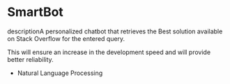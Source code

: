 # SmartBot


descriptionA personalized chatbot that retrieves the Best solution available on Stack Overflow for the entered query.

This will ensure an increase in the development speed and will provide better reliability.

 - Natural Language Processing
